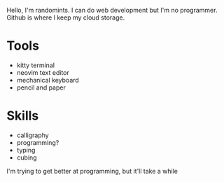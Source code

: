 Hello, I'm randomints. I can do web development but I'm no programmer. Github is where I keep my cloud storage.

# Tools
- kitty terminal
- neovim text editor
- mechanical keyboard
- pencil and paper

# Skills
- calligraphy
- programming?
- typing
- cubing

I'm trying to get better at programming, but it'll take a while
